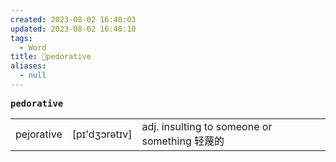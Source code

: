 ```yaml
---
created: 2023-08-02 16:40:03
updated: 2023-08-02 16:40:10
tags:
  - Word
title: 📖pedorative
aliases:
  - null
---
```


<pre><strong>pedorative</strong></pre>
|   |   |   |
|---|---|---|
|pejorative|[pɪ'dʒɔrətɪv]|adj. insulting to someone or something 轻蔑的|